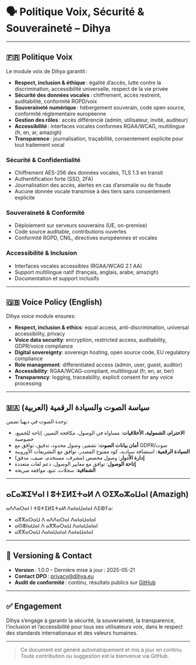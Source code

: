 # 🗣️ Politique Voix, Sécurité & Souveraineté – Dihya

---

## 🇫🇷 Politique Voix

Le module voix de Dihya garantit :
- **Respect, inclusion & éthique** : égalité d’accès, lutte contre la discrimination, accessibilité universelle, respect de la vie privée
- **Sécurité des données vocales** : chiffrement, accès restreint, auditabilité, conformité RGPD/voix
- **Souveraineté numérique** : hébergement souverain, code open source, conformité réglementaire européenne
- **Gestion des rôles** : accès différencié (admin, utilisateur, invité, auditeur)
- **Accessibilité** : interfaces vocales conformes RGAA/WCAG, multilingue (fr, en, ar, amazigh)
- **Transparence** : journalisation, traçabilité, consentement explicite pour tout traitement vocal

### Sécurité & Confidentialité
- Chiffrement AES-256 des données vocales, TLS 1.3 en transit
- Authentification forte (SSO, 2FA)
- Journalisation des accès, alertes en cas d’anomalie ou de fraude
- Aucune donnée vocale transmise à des tiers sans consentement explicite

### Souveraineté & Conformité
- Déploiement sur serveurs souverains (UE, on-premise)
- Code source auditable, contributions ouvertes
- Conformité RGPD, CNIL, directives européennes et vocales

### Accessibilité & Inclusion
- Interfaces vocales accessibles (RGAA/WCAG 2.1 AA)
- Support multilingue natif (français, anglais, arabe, amazigh)
- Documentation et support inclusifs

---

## 🇬🇧 Voice Policy (English)

Dihya voice module ensures:
- **Respect, inclusion & ethics**: equal access, anti-discrimination, universal accessibility, privacy
- **Voice data security**: encryption, restricted access, auditability, GDPR/voice compliance
- **Digital sovereignty**: sovereign hosting, open source code, EU regulatory compliance
- **Role management**: differentiated access (admin, user, guest, auditor)
- **Accessibility**: RGAA/WCAG-compliant, multilingual (fr, en, ar, ber)
- **Transparency**: logging, traceability, explicit consent for any voice processing

---

## 🇲🇦 سياسة الصوت والسيادة الرقمية (العربية)

وحدة الصوت في ديهيا تضمن:
- **الاحترام، الشمولية، الأخلاقيات**: مساواة في الوصول، مكافحة التمييز، إتاحة للجميع، خصوصية
- **أمان بيانات الصوت**: تشفير، وصول محدود، تدقيق، توافق مع GDPR/صوت
- **السيادة الرقمية**: استضافة سيادية، كود مفتوح المصدر، توافق مع التشريعات الأوروبية
- **إدارة الأدوار**: وصول مخصص (مشرف، مستخدم، ضيف، مدقق)
- **إتاحة الوصول**: توافق مع معايير الوصول، دعم لغات متعددة
- **الشفافية**: سجلات، تتبع، موافقة صريحة

---

## ⴰⵎⴰⵣⵉⵖⴰⵏ ⵏ ⵓⵜⵉⵍⵉⵜⴰⵍ ⴷ ⵙⵉⴳⴰⵣⴰⵡⴰⵏ (Amazigh)

ⴰⴷⴷⴰⵔⴰⵏ ⵏ ⵜⵓⵜⵉⵍⵉⵜⴰⵍ ⴷⴰⵏⴰⵡⴰⵏⴰⵏ ⴷⵉⵀⵢⴰ:
- ⴰⴳⴳⴰⵔⴰⵡ ⴷ ⴰⴷⴷⴰⵔⴰⵏ ⴷⴰⵏⴰⵡⴰⵏⴰⵏ
- ⴰⵙⴻⵏⴰⵡⴰⵏ ⴷ ⴰⴳⴳⴰⵔⴰⵡ ⴷⴰⵏⴰⵡⴰⵏⴰⵏ
- ⴰⴳⴳⴰⵔⴰⵡ ⴷⴰⵏⴰⵡⴰⵏⴰⵏ ⴷⴰⵏⴰⵡⴰⵏⴰⵏ

---

## 📜 Versioning & Contact

- **Version** : 1.0.0 – Dernière mise à jour : 2025-05-21
- **Contact DPO** : privacy@dihya.eu
- **Audit de conformité** : continu, résultats publics sur [GitHub](https://github.com/DihyaOrg/Dihya)

---

## ✅ Engagement

Dihya s’engage à garantir la sécurité, la souveraineté, la transparence, l’inclusion et l’accessibilité pour tous ses utilisateurs voix, dans le respect des standards internationaux et des valeurs humaines.

---

> Ce document est généré automatiquement et mis à jour en continu.
> Toute contribution ou suggestion est la bienvenue via GitHub.
